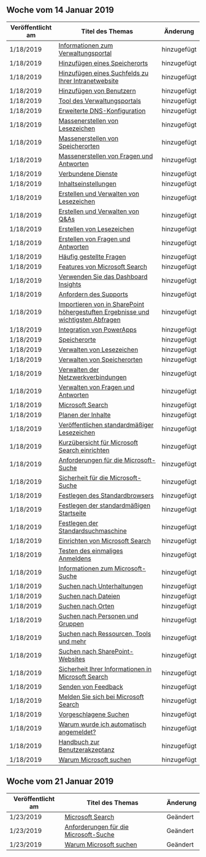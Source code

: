 <!-- This file is generated automatically each week. Changes made to this file will be overwritten.-->




## <a name="week-of-january-14-2019"></a>Woche vom 14 Januar 2019


| Veröffentlicht am |Titel des Themas | Änderung |
|------|------------|--------|
| 1/18/2019 | [Informationen zum Verwaltungsportal](/MicrosoftSearch/about-the-admin-portal) | hinzugefügt |
| 1/18/2019 | [Hinzufügen eines Speicherorts](/MicrosoftSearch/add-a-location) | hinzugefügt |
| 1/18/2019 | [Hinzufügen eines Suchfelds zu Ihrer Intranetwebsite](/MicrosoftSearch/add-a-search-box-to-your-intranet-site) | hinzugefügt |
| 1/18/2019 | [Hinzufügen von Benutzern](/MicrosoftSearch/add-users) | hinzugefügt |
| 1/18/2019 | [Tool des Verwaltungsportals](/MicrosoftSearch/admin-portal-tools) | hinzugefügt |
| 1/18/2019 | [Erweiterte DNS-Konfiguration](/MicrosoftSearch/advanced-dns-configuration) | hinzugefügt |
| 1/18/2019 | [Massenerstellen von Lesezeichen](/MicrosoftSearch/bulk-create-bookmarks) | hinzugefügt |
| 1/18/2019 | [Massenerstellen von Speicherorten](/MicrosoftSearch/bulk-create-locations) | hinzugefügt |
| 1/18/2019 | [Massenerstellen von Fragen und Antworten](/MicrosoftSearch/bulk-create-qas) | hinzugefügt |
| 1/18/2019 | [Verbundene Dienste](/MicrosoftSearch/connected-services) | hinzugefügt |
| 1/18/2019 | [Inhaltseinstellungen](/MicrosoftSearch/content-settings) | hinzugefügt |
| 1/18/2019 | [Erstellen und Verwalten von Lesezeichen](/MicrosoftSearch/create-and-manage-bookmarks) | hinzugefügt |
| 1/18/2019 | [Erstellen und Verwalten von Q&As](/MicrosoftSearch/create-and-manage-qas) | hinzugefügt |
| 1/18/2019 | [Erstellen von Lesezeichen](/MicrosoftSearch/create-bookmarks) | hinzugefügt |
| 1/18/2019 | [Erstellen von Fragen und Antworten](/MicrosoftSearch/create-qas) | hinzugefügt |
| 1/18/2019 | [Häufig gestellte Fragen](/MicrosoftSearch/faqs) | hinzugefügt |
| 1/18/2019 | [Features von Microsoft Search](/MicrosoftSearch/features) | hinzugefügt |
| 1/18/2019 | [Verwenden Sie das Dashboard Insights](/MicrosoftSearch/get-insights) | hinzugefügt |
| 1/18/2019 | [Anfordern des Supports](/MicrosoftSearch/get-support) | hinzugefügt |
| 1/18/2019 | [Importieren von in SharePoint höhergestuften Ergebnisse und wichtigsten Abfragen](/MicrosoftSearch/import-sharepoint-promoted-results-and-top-queries) | hinzugefügt |
| 1/18/2019 | [Integration von PowerApps](/MicrosoftSearch/integrate-powerapps) | hinzugefügt |
| 1/18/2019 | [Speicherorte](/MicrosoftSearch/locations) | hinzugefügt |
| 1/18/2019 | [Verwalten von Lesezeichen](/MicrosoftSearch/manage-bookmarks) | hinzugefügt |
| 1/18/2019 | [Verwalten von Speicherorten](/MicrosoftSearch/manage-locations) | hinzugefügt |
| 1/18/2019 | [Verwalten der Netzwerkverbindungen](/MicrosoftSearch/manage-network-connections) | hinzugefügt |
| 1/18/2019 | [Verwalten von Fragen und Antworten](/MicrosoftSearch/manage-qas) | hinzugefügt |
| 1/18/2019 | [Microsoft Search](/MicrosoftSearch/microsoft-search) | hinzugefügt |
| 1/18/2019 | [Planen der Inhalte](/MicrosoftSearch/plan-your-content) | hinzugefügt |
| 1/18/2019 | [Veröffentlichen standardmäßiger Lesezeichen](/MicrosoftSearch/publish-default-bookmarks) | hinzugefügt |
| 1/18/2019 | [Kurzübersicht für Microsoft Search einrichten](/MicrosoftSearch/quick-set-up) | hinzugefügt |
| 1/18/2019 | [Anforderungen für die Microsoft-Suche](/MicrosoftSearch/requirements) | hinzugefügt |
| 1/18/2019 | [Sicherheit für die Microsoft-Suche](/MicrosoftSearch/security) | hinzugefügt |
| 1/18/2019 | [Festlegen des Standardbrowsers](/MicrosoftSearch/set-default-browser) | hinzugefügt |
| 1/18/2019 | [Festlegen der standardmäßigen Startseite](/MicrosoftSearch/set-default-homepage) | hinzugefügt |
| 1/18/2019 | [Festlegen der Standardsuchmaschine](/MicrosoftSearch/set-default-search-engine) | hinzugefügt |
| 1/18/2019 | [Einrichten von Microsoft Search](/MicrosoftSearch/set-up-microsoft-search) | hinzugefügt |
| 1/18/2019 | [Testen des einmaliges Anmeldens](/MicrosoftSearch/test-single-sign-on) | hinzugefügt |
| 1/18/2019 | [Informationen zum Microsoft-Suche](/MicrosoftSearch/use/about-microsoft-search) | hinzugefügt |
| 1/18/2019 | [Suchen nach Unterhaltungen](/MicrosoftSearch/use/find-conversations) | hinzugefügt |
| 1/18/2019 | [Suchen nach Dateien](/MicrosoftSearch/use/find-files) | hinzugefügt |
| 1/18/2019 | [Suchen nach Orten](/MicrosoftSearch/use/find-locations) | hinzugefügt |
| 1/18/2019 | [Suchen nach Personen und Gruppen](/MicrosoftSearch/use/find-people-and-groups) | hinzugefügt |
| 1/18/2019 | [Suchen nach Ressourcen, Tools und mehr](/MicrosoftSearch/use/find-resources-tools-and-more) | hinzugefügt |
| 1/18/2019 | [Suchen nach SharePoint-Websites](/MicrosoftSearch/use/find-sharepoint-sites) | hinzugefügt |
| 1/18/2019 | [Sicherheit Ihrer Informationen in Microsoft Search](/MicrosoftSearch/use/how-microsoft-search-keeps-your-info-secure) | hinzugefügt |
| 1/18/2019 | [Senden von Feedback](/MicrosoftSearch/use/send-feedback) | hinzugefügt |
| 1/18/2019 | [Melden Sie sich bei Microsoft Search](/MicrosoftSearch/use/sign-in) | hinzugefügt |
| 1/18/2019 | [Vorgeschlagene Suchen](/MicrosoftSearch/use/suggested-searches) | hinzugefügt |
| 1/18/2019 | [Warum wurde ich automatisch angemeldet?](/MicrosoftSearch/use/why-am-i-automatically-signed-in) | hinzugefügt |
| 1/18/2019 | [Handbuch zur Benutzerakzeptanz](/MicrosoftSearch/user-adoption-guide) | hinzugefügt |
| 1/18/2019 | [Warum Microsoft suchen](/MicrosoftSearch/why-microsoft-search) | hinzugefügt |


## <a name="week-of-january-21-2019"></a>Woche vom 21 Januar 2019


| Veröffentlicht am |Titel des Themas | Änderung |
|------|------------|--------|
| 1/23/2019 | [Microsoft Search](/MicrosoftSearch/index) | Geändert |
| 1/23/2019 | [Anforderungen für die Microsoft-Suche](/MicrosoftSearch/requirements) | Geändert |
| 1/23/2019 | [Warum Microsoft suchen](/MicrosoftSearch/why-microsoft-search) | Geändert |

